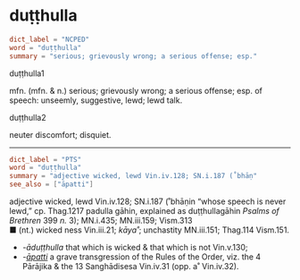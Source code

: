 # duṭṭhulla

``` toml
dict_label = "NCPED"
word = "duṭṭhulla"
summary = "serious; grievously wrong; a serious offense; esp."
```

duṭṭhulla1

mfn. (mfn. & n.) serious; grievously wrong; a serious offense; esp. of speech: unseemly, suggestive, lewd; lewd talk.

duṭṭhulla2

neuter discomfort; disquiet.

--------------------

``` toml
dict_label = "PTS"
word = "duṭṭhulla"
summary = "adjective wicked, lewd Vin.iv.128; SN.i.187 (˚bhāṇ"
see_also = ["āpatti"]
```

adjective wicked, lewd Vin.iv.128; SN.i.187 (˚bhāṇin “whose speech is never lewd,” cp. Thag.1217 padulla gāhin, explained as duṭṭhullagāhin *Psalms of Brethren* 399 *n.* 3); MN.i.435; MN.iii.159; Vism.313  
■ (nt.) wicked ness Vin.iii.21; *kāya˚*; unchastity MN.iii.151; Thag.114 Vism.151.

* *\-āduṭṭhulla* that which is wicked & that which is not Vin.v.130;
* *\-[āpatti](āpatti.md)* a grave transgression of the Rules of the Order, viz. the 4 Pārājika & the 13 Sanghādisesa Vin.iv.31 (opp. a˚ Vin.iv.32).

